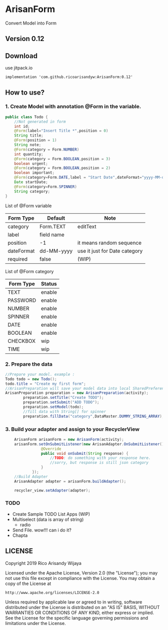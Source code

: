 # ArisanForm

Convert Model into Form

## Version 0.12

## Download

use jitpack.io

```maven
implementation 'com.github.ricoarisandyw:ArisanForm:0.12'
```

## How to use?

### 1. Create Model with annotation @Form in the variable.
```java
public class Todo {
    //Not generated in form
    int id;
    @Form(label="Insert Title *",position = 0)
    String title;
    @Form(position = 1)
    String note;
    @Form(category = Form.NUMBER)
    int quantity;
    @Form(category = Form.BOOLEAN,position = 3)
    boolean urgent;
    @Form(category = Form.BOOLEAN,position = 2)
    boolean important;
    @Form(category=Form.DATE,label = "Start Date",dateFormat="yyyy-MM-dd")
    Date startDate;
    @Form(category=Form.SPINNER)
    String category;
}
```

List of @Form variable

| Form Type  | Default | Note |
| --------- | --------- | ------ |
| category   | Form.TEXT | editText |
| label  | field name | |
| position  | -1 | it means random sequence |
| dateFormat | dd-MM-yyyy | use it just for Date category |
| required  | false | (WIP) |

List of @Form category

| Form Type | Status |
| --------- | ------ |
| TEXT      | enable |
| PASSWORD  | enable |
| NUMBER    | enable |
| SPINNER   | enable |
| DATE      | enable |
| BOOLEAN   | enable |
| CHECKBOX  | wip |
| TIME      | wip |

### 2. Prepare the data
```java
//Prepare your model. example :
Todo todo = new Todo();
todo.title = "Create my first form";
//ArisanPreparation will save your model data into local SharedPreference
ArisanPreparation preparation = new ArisanPreparation(activity);
        preparation.setTitle("Create TODO");
        preparation.setSubmit("ADD TODO");
        preparation.setModel(todo);
        //fill data with String[] for spinner
        preparation.fillData("category",DataMaster.DUMMY_STRING_ARRAY);
```

### 3. Build your adapter and assign to your RecyclerView

```java
    ArisanForm arisanForm = new ArisanForm(activity);
    arisanForm.setOnSubmitListener(new ArisanAdapter.OnSubmitListener() {
                @Override
                public void onSubmit(String response) {
                    //TODO: do something with your response here.
                    //sorry, but response is still json category
                }
            });
    //Build Adapter
    ArisanAdapter adapter = arisanForm.buildAdapter();

    recycler_view.setAdapter(adapter);
```

### TODO
* Create Sample TODO List Apps (WIP)
* Multiselect (data is array of string)
  * radio
* Send File. wow!!! can i do it?
* Chapta

## LICENSE

Copyright 2019 Rico Arisandy Wijaya

Licensed under the Apache License, Version 2.0 (the "License");
you may not use this file except in compliance with the License.
You may obtain a copy of the License at

    http://www.apache.org/licenses/LICENSE-2.0

Unless required by applicable law or agreed to in writing, software
distributed under the License is distributed on an "AS IS" BASIS,
WITHOUT WARRANTIES OR CONDITIONS OF ANY KIND, either express or implied.
See the License for the specific language governing permissions and
limitations under the License.
